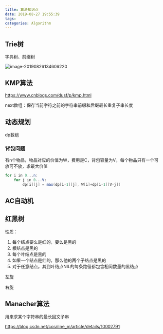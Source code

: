 ```yaml
---
title: 算法知识点
date: 2019-08-27 19:55:39
tags:
categories: Algorithm
---
```


## Trie树

字典树、前缀树	

![image-20190826134606220](https://tva1.sinaimg.cn/large/006y8mN6ly1g6d14s8jd1j30jg0hw78v.jpg)

## KMP算法

https://www.cnblogs.com/dusf/p/kmp.html

next数组：保存当前字符之前的字符串前缀和后缀最长重复子串长度

## 动态规划

dp数组

### 背包问题

有n个物品，物品对应的价值为W，费用是C，背包容量为V，每个物品只有一个可放可不放，求最大价值

```java
for i in 0...n:
	for j in 0...V:
		dp[i][j] = max(dp[i-1][j], W[i]+dp[i-1][V-j])
```



## AC自动机

## 红黑树

性质：

1. 每个结点要么是红的，要么是黑的
2. 根结点是黑的
3. 每个叶结点是黑的
4. 如果一个结点是红的，那么他的两个子结点是黑的
5. 对于任意结点，其到叶结点NIL的每条路径都包含相同数量的黑结点

左旋

右旋

## Manacher算法

用来求某个字符串的最长回文子串 

https://blog.csdn.net/coraline_m/article/details/10002791